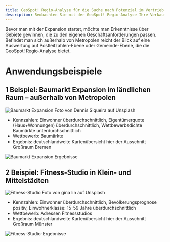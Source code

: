 ```yaml
---
title: GeoSpot! Regio-Analyse für die Suche nach Potenzial im Vertrieb
description: Beobachten Sie mit der GeoSpot! Regio-Analyse Ihre Verkaufszahlen und viele weitere Merkmale auf der Landkarte, optimieren den Flächen-Vertrieb und entdecken ungenutzte Potenziale.
---
```


Bevor man mit der Expansion startet, möchte man Erkenntnisse über Gebiete gewinnen, die zu den eigenen Geschäftsanforderungen passen. Befindet man sich außerhalb von Metropolen reicht der Blick auf eine Auswertung auf Postleitzahlen-Ebene oder Gemeinde-Ebene, die die GeoSpot! Regio-Analyse bietet.

# Anwendungsbeispiele

## 1 Beispiel: Baumarkt Expansion im ländlichen Raum – außerhalb von Metropolen

![Baumarkt Expansion](https://github.com/gbconsite/GeoSpot/assets/47481567/056cfb5c-1c5e-47fa-9063-7135d42d0a09)
Foto von Dennis Siqueira auf Unsplash

- Kennzahlen: Einwohner überdurchschnittlich, Eigentümerquote (Haus+Wohnungen) überdurchschnittlich, Wettbewerbsdichte Baumärkte unterdurchschnittlich
- Wettbewerb: Baumärkte
- Ergebnis:  deutschlandweite Kartenübersicht hier der Ausschnitt Großraum Bremen

![Baumarkt Expansion Ergebnisse](https://github.com/gbconsite/GeoSpot/assets/47481567/a193ca1d-f99a-49ab-b357-b6b362a425c4)

## 2 Beispiel: Fitness-Studio in Klein- und Mittelstädten

![Fitness-Studio](https://github.com/gbconsite/GeoSpot/assets/47481567/ef2a6791-ce38-4bc2-bdf7-cb11e662fabc)
Foto von gina lin auf Unsplash

- Kennzahlen: Einwohner überdurchschnittlich, Bevölkerungsprognose positiv, Einwohnerklasse: 15-59 Jahre überdurchschnittlich
- Wettbewerb: Adressen Fitnessstudios
- Ergebnis:  deutschlandweite Kartenübersicht hier der Ausschnitt Großraum Münster

![Fitness-Studio-Ergebnisse](https://github.com/gbconsite/GeoSpot/assets/47481567/ababe7e3-75d9-45e3-8928-b933a349aeb9)
